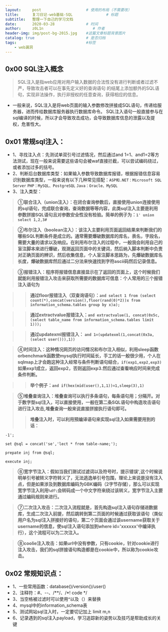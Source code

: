 ```yaml
---
layout:     post                    # 使用的布局（不需要改）
title:      复习日记-web基础-SQL               # 标题 
subtitle:   整理一下自己的学习文档
date:       2020-03-28              # 时间
author:     z0L1n                      # 作者
header-img: img/post-bg-2015.jpg    #这篇文章标题背景图片
catalog: true                       # 是否归档
tags:                               #标签
    - web漏洞
---
```


## 0x00 SQL注入概念

> SQL注入是指web应用对用户输入数据的合法性没有进行判断或者过滤不严，导致攻击者可以在事先定义好的查询语句
的结尾上添加额外的SQL语句，实现非法操作，执行非授权的任意查询，获得相应的信息。

- 一般来说，SQL注入是将web页面的输入参数修改拼接成SQL语句，传递给服务器，进而传给数据库服务器执行数据库命令。
SQL注入语句一般直接参与在sql编译的时候，所以才会导致攻击成功，会导致数据库信息的泄露以及提权，危害性大。

## 0x01 常规sql注入：
- 1、寻找注入点：先测试单双引号过滤情况，然后通过and 1=1、and1=2等方法测试，现在一般来说需要这些语句会被waf直接拦截，可以尝试编码绕过，
或者添加过多的括号。
- 2、判断后台数据库类型：如果输入参数导致数据库报错，根据报错信息容易识别数据库类型，一般来说有以下几种常见搭配：`ASP和.NET：Microsoft SQL Server`
`PHP：MySQL、PostgreSQL` `Java：Oracle、MySQL`
- 3、注入类型：
> **①联合注入（union注入）：在闭合查询参数后，直接使用union连接使用的sql语句，完成联合查询，查询数据等等内容，此类sql注入主要是利用
参数拼接SQL语句且对参数安全性没有检验。简单的例子为：`1' union select 1,2,3#`**

> **②布尔注入（boolean注入）：该注入主要利用页面返回结果来判断我们的哪些SQL判断条件是成立的。通常需要爆破数据库的库名，表名，字段名，需要大量的请求以及响应。在利用布尔注入的过程中，一般我会利用自己的盲注脚本来进行爆破，观测返回页面中的关键词，然后纳入脚本判断中负责对正确页面的辨识，然后收集信息，个人盲注脚本思路为，先爆破数据库名长度，爆破数据库然后通过二分法来快速找到字符ascii码然后记录信息。**

> **③报错注入：程序将报错信息直接显示在了返回的页面上，这个时候我们就能利用报错注入攻击来获取所需要的数据库可信息：个人常用的三个报错注入语句为**

>>**通过floor报错注入（双查询语句）：`and select 1 from (select count(*),concat(version(),floor(rand(0)*2))x from information_schema.tables group by x)a);`**

>>**通过extractvalue报错注入：`and extractvalue(1, concat(0x5c, (select table_name from information_schema.tables limit 1)));`**

>>**通过updatexml报错注入： `and 1=(updatexml(1,concat(0x3a,(select user())),1))`**

> **④时间注入：这种情况网页的访问情况和布尔注入相似，利用sleep函数orbenchmark函数使mysql执行时间延长，手工的话一般很少用，个人在sqlmap上才会跑这种注入经常与条件判断语句结合，`if(exp1,exp2,exp3)`如果exp1成立，返回exp2，否则返回exp3.然后通过查看响应时间来完成条件判断。**

>>**举个例子：`and if(hex(mid(user(),1,1))=1,sleep(3),1)`**

> **⑤堆叠查询注入：堆叠查询可以执行多条语句，每条语句用；分隔开。对于数字型sql注入，可以直接使用，一般在第二条SQL语句中构造攻击语句进行注入攻击,堆叠查询一般来说直接拼接执行语句即可。**
>> **堆叠注入时，可以利用预编译语句来实现sql注入如果需要用到的话：**

`-1';`

`set @sql = concat('se','lect * from table-name;');`

`prepate inj from @sql;`

`execute inj;`

> **⑥宽字节注入：假如当我们测试过滤词以及符号时，提示错误\',这个时候说明单引号被转义字符转义了，无法逃逸单引号包围，理论上来说是没有注入点，但是如果涉及到数据库编码为GBK编码（2字节存储），那么可以实现宽字节注入利用`%df\`会转码成一个中文字符来绕过该转义，宽字节注入主要通过编码规则来进行。**

> **⑦二次注入攻击：二次注入流程就是，首先构造sql注入语句存储进数据库，生成二次注入前提，然后跳转到第二页面的时候通过获取该语句（类似用户名为sql注入拼接好的语句，第二个页面会通过该username获取关于username的信息，使sql注入语句添加到where id='xxxxxx'中编译执行），这个流程可以为二次注入。**

> **⑧coolie注入攻击：如果url中没有参数，只有cookie，针对cookie进行注入攻击，我们的sql拼接语句构造都是在cookie中，所以称为cookie攻击。**

## 0x02 常规知识点：
- 1、一些常用函数：database()/version()/user()
- 2、注释符：#、--、/**/、/*! code */
- 3、当空格被过滤时可以使用^以及（）来替换
- 4、mysql中的information_schema表
- 5、测试网站sql注入时，一定要切记加上 limit m,n
- 6、记录遇到的sql注入payload，学习追踪新的姿势以及技巧是帮助成长的关键
